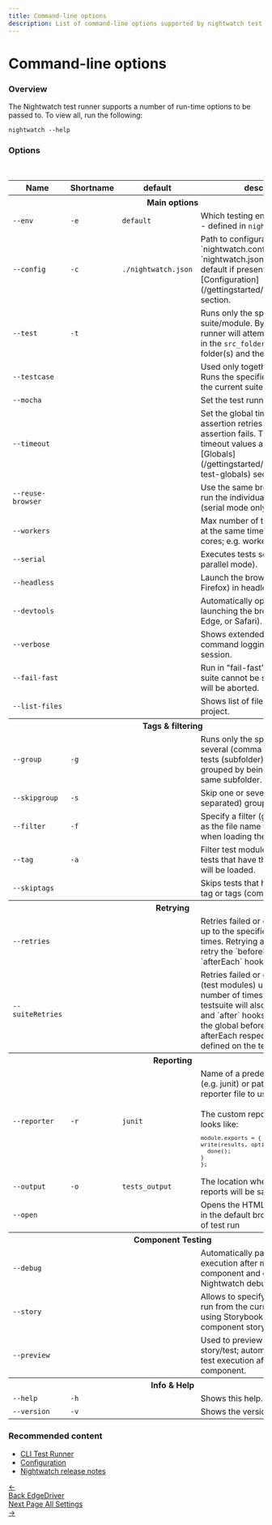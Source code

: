 ```yaml
---
title: Command-line options
description: List of command-line options supported by nightwatch test runner
---
```


<div class="page-header"><h1>Command-line options</h1></div>

### Overview

The Nightwatch test runner supports a number of run-time options to be passed to. To view all, run the following:

<pre><code class="language-bash">nightwatch --help</code></pre>

### Options

<div class="table-responsive">
  <table class="table table-bordered table-striped">
    <thead>
     <tr>
       <th style="width: 100px;">Name</th>
       <th style="width: 100px;">Shortname</th>
       <th style="width: 50px;">default</th>
       <th>description</th>
     </tr>
    </thead>
    <tbody>
      <tr><th colspan="4">Main options</th></tr>
      <tr>
        <td><code>--env</code></td>
        <td><code>-e</code></td>
        <td><code>default</code></td>
        <td>Which testing environment to use - defined in <code>nightwatch.json</code></td>
      </tr>
      <tr>
        <td><code>--config</code></td>
        <td><code>-c</code></td>
        <td><code>./nightwatch.json</code></td>
        <td>Path to configuration file; `nightwatch.conf.js` or `nightwatch.json` are read by default if present. Check the [Configuration](/gettingstarted/configuration/) section.</td>
      </tr>
      <tr>
        <td><code>--test</code></td>
        <td><code>-t</code></td>
        <td></td>
        <td>Runs only the specified test suite/module. By default the runner will attempt to run all tests in the <code>src_folders</code> settings folder(s) and their subfolders.</td>
      </tr>
      <tr>
        <td><code>--testcase</code></td>
        <td></td>
        <td></td>
        <td>Used only together with `--test`. Runs the specified testcase from the current suite/module.</td>
      </tr>
      <tr>
        <td><code>--mocha</code></td>
        <td></td>
        <td></td>
        <td>Set the test runner to use Mocha.</td>
      </tr>
      <tr>
        <td><code>--timeout</code></td>
        <td></td>
        <td></td>
        <td>Set the global timeout for assertion retries before an assertion fails. The various timeout values are defined in the [Globals](/gettingstarted/concepts/#using-test-globals) section.</td>
      </tr>
      <tr>
        <td><code>--reuse-browser</code></td>
        <td></td>
        <td></td>
        <td>Use the same browser session to run the individual test suites (serial mode only).</td>
      </tr>
      <tr>
        <td><code>--workers</code></td>
        <td></td>
        <td></td>
        <td>Max number of test files running at the same time (default: CPU cores; e.g. workers=4)</td>
      </tr>
      <tr>
        <td><code>--serial</code></td>
        <td></td>
        <td></td>
        <td>Executes tests serially (disables parallel mode).</td>
      </tr>
      <tr>
        <td><code>--headless</code></td>
        <td></td>
        <td></td>
        <td>Launch the browser (Chrome or Firefox) in headless mode.</td>
      </tr>
      <tr>
        <td><code>--devtools</code></td>
        <td></td>
        <td></td>
        <td>Automatically open devtools when launching the browser (Chrome, Edge, or Safari).</td>
      </tr>
      <tr>
        <td><code>--verbose</code></td>
        <td><code></code></td>
        <td></td>
        <td>Shows extended selenium command logging during the session.</td>
      </tr>
      <tr>
        <td><code>--fail-fast</code></td>
        <td></td>
        <td></td>
        <td>Run in "fail-fast" mode: if a test suite cannot be started, the rest will be aborted.</td>
      </tr>
      <tr>
        <td><code>--list-files</code></td>
        <td></td>
        <td></td>
        <td>Shows list of files present in the project.</td>
      </tr>
      <tr><th colspan="4">Tags & filtering</th></tr>
      <tr>
        <td><code>--group</code></td>
        <td><code>-g</code></td>
        <td></td>
        <td>Runs only the specified group or several (comma separated) of tests (subfolder). Tests are grouped by being placed in the same subfolder.</td>
      </tr>
      <tr>
        <td><code>--skipgroup</code></td>
        <td><code>-s</code></td>
        <td></td>
        <td>Skip one or several (comma separated) group of tests.</td>
      </tr>
      <tr>
        <td><code>--filter</code></td>
        <td><code>-f</code></td>
        <td></td>
        <td>Specify a filter (glob expression) as the file name format to use when loading the test files.</td>
      </tr>
      <tr>
        <td><code>--tag</code></td>
        <td><code>-a</code></td>
        <td></td>
        <td>Filter test modules by tags. Only tests that have the specified tags will be loaded.</td>
      </tr>
      <tr>
        <td><code>--skiptags</code></td>
        <td></td>
        <td></td>
        <td>Skips tests that have the specified tag or tags (comma separated).</td>
      </tr>
      <tr><th colspan="4">Retrying</th></tr>
      <tr>
        <td><code>--retries</code></td>
        <td></td>
        <td></td>
        <td>Retries failed or errored testcases up to the specified number of times. Retrying a testcase will also retry the `beforeEach` and `afterEach` hooks, if any.</td>
      </tr>
      <tr>
        <td><code>--suiteRetries</code></td>
        <td></td>
        <td></td>
        <td>Retries failed or errored testsuites (test modules) up to the specified number of times. Retrying a testsuite will also retry the `before` and `after` hooks (in addition to the global beforeEach and afterEach respectively), if any are defined on the testsuite.</td>
      </tr>
      <tr><th colspan="4">Reporting</th></tr>
      <tr>
        <td><code>--reporter</code></td>
        <td><code>-r</code></td>
        <td><code>junit</code></td>
        <td>Name of a predefined reporter (e.g. junit) or path to a custom reporter file to use.<br><br>
The custom reporter interface looks like:<br><code><pre>module.exports = {
write(results, options, done) {
  done();
}
};</pre></code></td>
      </tr>
      <tr>
        <td><code>--output</code></td>
        <td><code>-o</code></td>
        <td><code>tests_output</code></td>
        <td>The location where the JUnit XML reports will be saved.</td>
      </tr>
      <tr>
        <td><code>--open</code></td>
        <td><code></code></td>
        <td></td>
        <td>Opens the HTML report generated in the default browser at the end of test run</td>
      </tr>
      <tr><th colspan="4">Component Testing</th></tr>
      <tr>
        <td><code>--debug</code></td>
        <td><code></code></td>
        <td></td>
        <td>Automatically pause the test execution after mounting the component and open the Nightwatch debug REPL interface.</td>
      </tr>    
      <tr>
        <td><code>--story</code></td>
        <td><code></code></td>
        <td></td>
        <td>Allows to specify which story to run from the current file (when using Storybook or JSX written in component story format).</td>
      </tr>
      <tr>
        <td><code>--preview</code></td>
        <td><code></code></td>
        <td></td>
        <td>Used to preview a component story/test; automatically pause the test execution after mounting the component.</td>
      </tr>
      <tr><th colspan="4">Info &amp; Help</th></tr>
      <tr>
        <td><code>--help</code></td>
        <td><code>-h</code></td>
        <td></td>
        <td>Shows this help.</td>
      </tr>
      <tr>
        <td><code>--version</code></td>
        <td><code>-v</code></td>
        <td></td>
        <td>Shows the version number</td>
      </tr>
    <br>
    </tbody>
  </table>
</div>

### Recommended content
- [CLI Test Runner](https://nightwatchjs.org/guide/running-tests/using-the-cli-test-runner.html)
- [Configuration](https://nightwatchjs.org/guide/reference/settings.html)
- [Nightwatch release notes](https://nightwatchjs.org/guide/overview/whats-new.html)

<div class="doc-pagination pt-40">
  <div class="previous">
    <a href="https://nightwatchjs.org/guide/browser-drivers/edgedriver.html">
      <span>←</span>
        <div class="d-flex flex-column">
          <span class="smallT">Back</span>
          <span class="bigT">EdgeDriver</span>
        </div>
    </a>
  </div>
  <div class="next">
    <a href="https://nightwatchjs.org/guide/reference/settings.html">
        <div class="d-flex flex-column">
          <span class="smallT">Next Page</span>
          <span class="bigT">All Settings</span>
        </div>
        <span>→</span>
    </a>
  </div>
</div>
